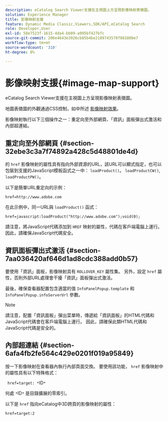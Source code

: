 ```yaml
---
description: eCatalog Search Viewer支援在主視圖上方呈現影像映射表徵圖。
solution: Experience Manager
title: 影像映射支援
feature: Dynamic Media Classic,Viewers,SDK/API,eCatalog Search
role: Developer,User
exl-id: 58e7523f-1615-4da4-bb09-a995bf427bfc
source-git-commit: 206e4643e3926cb85b4be2189743578f88180be7
workflow-type: tm+mt
source-wordcount: '310'
ht-degree: 0%

---
```


# 影像映射支援{#image-map-support}

eCatalog Search Viewer支援在主視圖上方呈現影像映射表徵圖。

地圖表徵圖的外觀通過CSS控制，如中所述 [影像映射效果](../../c-html5-s7-aem-asset-viewers/c-html5-20-ecatalog-viewer-about/c-html5-20-ecatalog-viewer-customizingviewer/r-html5-ecatalog-viewer-20-customize-imagemapeffect.md#reference-261df27d1ed145c882b26b88e33a0289)。

影像映射執行以下三個操作之一：重定向至外部網頁、「資訊」面板彈出式激活和內部超連結。

## 重定向至外部網頁 {#section-32ebe3c3a7f74892a428c5d48801de4d}

的 `href` 影像映射的屬性具有指向外部資源的URL，該URL可以顯式指定，也可以包裝到支援的JavaScript模板函式之一中： `loadProduct()`。 `loadProductCW()`, `loadProductPW()`。

以下是簡單URL重定向的示例：

`href=http://www.adobe.com`

在此示例中，同一URL與 `loadProduct()` 函式：

`href=javascript:loadProduct("http://www.adobe.com");void(0);`

請注意，將JavaScript代碼添加到 `HREF` 映射的屬性，代碼在客戶端電腦上運行。 因此，請確保JavaScript代碼安全。

## 資訊面板彈出式激活 {#section-7aa036420af646d1ad8cdc388add0b57}

要使用「資訊」面板，影像映射具有 `ROLLOVER_KEY` 屬性集。 另外，設定 `href` 屬性，否則外部URL處理會干擾「資訊」面板彈出式激活。

最後，確保查看器配置包含適當的值 `InfoPanelPopup.template` 和 `InfoPanelPopup.infoServerUrl` 參數。

>[!NOTE]
>
>請注意，配置「資訊面板」彈出菜單時，傳遞給「資訊面板」的HTML代碼和JavaScript代碼會在客戶端電腦上運行。 因此，請確保此類HTML代碼和JavaScript代碼是安全的。

## 內部超連結 {#section-6afa4fb2fe564c429e0201f019a95849}

按一下影像映射在查看器內執行內部頁面交換。 要使用該功能， `href` 影像映射中的屬性具有以下特殊格式：

` href=target: *`ID`*`

何處 `*`ID`*` 是目錄擴展的零索引。

以下是 `href` 指向eCatalog中3D跨頁的影像映射的屬性：

`href=target:2`
